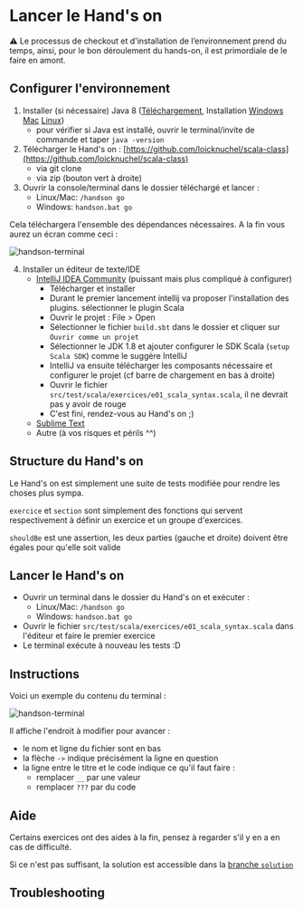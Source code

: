 # Lancer le Hand's on

:warning: Le processus de checkout et d'installation de l’environnement  prend du temps, ainsi, pour le bon déroulement du hands-on, il est primordiale de le faire en amont.

## Configurer l'environnement

1. Installer (si nécessaire) Java 8 ([Téléchargement](http://www.oracle.com/technetwork/java/javase/downloads/jdk8-downloads-2133151.html), Installation [Windows](http://www.objis.com/formation-java/tutoriel-java-installation-jdk.html) [Mac](http://www.wikihow.com/Install-the-JDK-(Java-Development-Kit)-on-a-Mac) [Linux](https://tecadmin.net/install-oracle-java-8-ubuntu-via-ppa/))
    - pour vérifier si Java est installé, ouvrir le terminal/invite de commande et taper `java -version`
2. Télécharger le Hand's on : [https://github.com/loicknuchel/scala-class](https://github.com/loicknuchel/scala-class)
    - via git clone
    - via zip (bouton vert à droite)
3. Ouvrir la console/terminal dans le dossier téléchargé et lancer :
    - Linux/Mac: `/handson go`
    - Windows: `handson.bat go`

Cela téléchargera l'ensemble des dépendances nécessaires. A la fin vous aurez un écran comme ceci :

![handson-terminal](docs/assets/handson-terminal.png)

4. Installer un éditeur de texte/IDE
    - [IntelliJ IDEA Community](https://www.jetbrains.com/idea/download/) (puissant mais plus compliqué à configurer)
        - Télécharger et installer
        - Durant le premier lancement intellij va proposer l'installation des plugins. sélectionner le plugin Scala
        - Ouvrir le projet : File > Open
        - Sélectionner le fichier `build.sbt` dans le dossier et cliquer sur `Ouvrir comme un projet`
        - Sélectionner le JDK 1.8 et ajouter configurer le SDK Scala (`setup Scala SDK`) comme le suggère IntelliJ
        - IntelliJ va ensuite télécharger les composants nécessaire et configurer le projet (cf barre de chargement en bas à droite)
        - Ouvrir le fichier `src/test/scala/exercices/e01_scala_syntax.scala`, il ne devrait pas y avoir de rouge
        - C'est fini, rendez-vous au Hand's on ;)
    - [Sublime Text](https://www.sublimetext.com/3)
    - Autre (à vos risques et périls ^^)

## Structure du Hand's on

Le Hand's on est simplement une suite de tests modifiée pour rendre les choses plus sympa.

`exercice` et `section` sont simplement des fonctions qui servent respectivement à définir un exercice et un groupe d'exercices.

`shouldBe` est une assertion, les deux parties (gauche et droite) doivent être égales pour qu'elle soit valide

## Lancer le Hand's on

- Ouvrir un terminal dans le dossier du Hand's on et exécuter :
    - Linux/Mac: `/handson go`
    - Windows: `handson.bat go`
- Ouvrir le fichier `src/test/scala/exercices/e01_scala_syntax.scala` dans l'éditeur et faire le premier exercice
- Le terminal exécute à nouveau les tests :D

## Instructions

Voici un exemple du contenu du terminal :

![handson-terminal](docs/assets/handson-terminal.png)

Il affiche l'endroit à modifier pour avancer :

- le nom et ligne du fichier sont en bas
- la flèche `->` indique précisément la ligne en question
- la ligne entre le titre et le code indique ce qu'il faut faire :
    - remplacer `__` par une valeur
    - remplacer `???` par du code

## Aide

Certains exercices ont des aides à la fin, pensez à regarder s'il y en a en cas de difficulté.

Si ce n'est pas suffisant, la solution est accessible dans la [branche `solution`](https://github.com/loicknuchel/scala-class/tree/solution/src/test/scala/exercices)

## Troubleshooting

